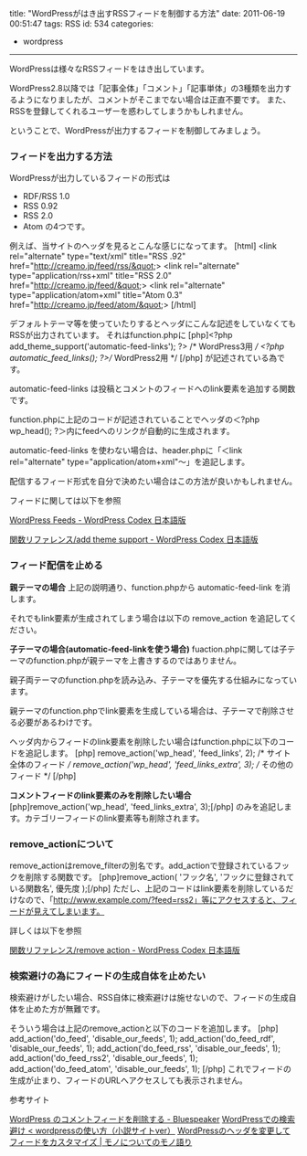 title: "WordPressがはき出すRSSフィードを制御する方法"
date: 2011-06-19 00:51:47
tags: RSS
id: 534
categories:
- wordpress
---

WordPressは様々なRSSフィードをはき出しています。

WordPress2.8以降では「記事全体」「コメント」「記事単体」の3種類を出力するようになりましたが、コメントがそこまでない場合は正直不要です。
また、RSSを登録してくれるユーザーを惑わしてしまうかもしれません。

ということで、WordPressが出力するフィードを制御してみましょう。<!--more-->

### フィードを出力する方法

WordPressが出力しているフィードの形式は

*   <span>RDF/RSS 1.0</span>
*   <span>RSS 0.92</span>
*   <span>RSS 2.0</span>
*   <span>Atom</span>
の4つです。

例えば、当サイトのヘッダを見るとこんな感じになってます。
[html]
&lt;link rel=&quot;alternate&quot; type=&quot;text/xml&quot; title=&quot;RSS .92&quot; href=&quot;http://creamo.jp/feed/rss/&quot;&gt;
&lt;link rel=&quot;alternate&quot; type=&quot;application/rss+xml&quot; title=&quot;RSS 2.0&quot; href=&quot;http://creamo.jp/feed/&quot;&gt;
&lt;link rel=&quot;alternate&quot; type=&quot;application/atom+xml&quot; title=&quot;Atom 0.3&quot; href=&quot;http://creamo.jp/feed/atom/&quot;&gt;
[/html]

デフォルトテーマ等を使っていたりするとヘッダにこんな記述をしていなくてもRSSが出力されています。
それはfunction.phpに
[php]&lt;?php add_theme_support('automatic-feed-links'); ?&gt; /* WordPress3用 */
&lt;?php automatic_feed_links(); ?&gt;/* WordPress2用 */
[/php]
が記述されている為です。

automatic-feed-links は投稿とコメントのフィードへのlink要素を追加する関数です。

function.phpに上記のコードが記述されていることでヘッダの＜?php wp_head(); ?＞内にfeedへのリンクが自動的に生成されます。

automatic-feed-links を使わない場合は、header.phpに「＜link rel="alternate" type="application/atom+xml"〜」を追記します。

配信するフィード形式を自分で決めたい場合はこの方法が良いかもしれません。

フィードに関しては以下を参照

[WordPress Feeds - WordPress Codex 日本語版](http://wpdocs.sourceforge.jp/WordPress_Feeds "Link to WordPress Feeds - WordPress Codex 日本語版")

[関数リファレンス/add theme support - WordPress Codex 日本語版](http://wpdocs.sourceforge.jp/%E9%96%A2%E6%95%B0%E3%83%AA%E3%83%95%E3%82%A1%E3%83%AC%E3%83%B3%E3%82%B9/add_theme_support "Link to 関数リファレンス/add theme support - WordPress Codex 日本語版")

### フィード配信を止める

**親テーマの場合**
上記の説明通り、function.phpから automatic-feed-link を消します。

それでもlink要素が生成されてしまう場合は以下の remove_action を追記してください。

**子テーマの場合(automatic-feed-linkを使う場合)**
fuaction.phpに関しては子テーマのfunction.phpが親テーマを上書きするのではありません。

親子両テーマのfunction.phpを読み込み、子テーマを優先する仕組みになっています。

親テーマのfunction.phpでlink要素を生成している場合は、子テーマで削除させる必要があるわけです。

ヘッダ内からフィードのlink要素を削除したい場合はfunction.phpに以下のコードを追記します。
[php]
remove_action('wp_head', 'feed_links', 2); /* サイト全体のフィード */
remove_action('wp_head', 'feed_links_extra', 3); /* その他のフィード */
[/php]

**コメントフィードのlink要素のみを削除したい場合**
[php]remove_action('wp_head', 'feed_links_extra', 3);[/php]
のみを追記します。カテゴリーフィードのlink要素等も削除されます。

### remove_actionについて

remove_actionはremove_filterの別名です。add_actionで登録されているフックを削除する関数です。
[php]remove_action( 'フック名', 'フックに登録されている関数名', 優先度 );[/php]
ただし、上記のコードはlink要素を削除しているだけなので、「http://www.example.com/?feed=rss2」等にアクセスすると、フィードが見えてしまいます。

詳しくは以下を参照

[関数リファレンス/remove action - WordPress Codex 日本語版](http://wpdocs.sourceforge.jp/%E9%96%A2%E6%95%B0%E3%83%AA%E3%83%95%E3%82%A1%E3%83%AC%E3%83%B3%E3%82%B9/remove_action "Link to 関数リファレンス/remove action - WordPress Codex 日本語版")

### 検索避けの為にフィードの生成自体を止めたい

検索避けがしたい場合、RSS自体に検索避けは施せないので、フィードの生成自体を止めた方が無難です。

そういう場合は上記のremove_actionと以下のコードを追加します。
[php]
add_action('do_feed', 'disable_our_feeds', 1);
add_action('do_feed_rdf', 'disable_our_feeds', 1);
add_action('do_feed_rss', 'disable_our_feeds', 1);
add_action('do_feed_rss2', 'disable_our_feeds', 1);
add_action('do_feed_atom', 'disable_our_feeds', 1);
[/php]
これでフィードの生成が止まり、フィードのURLへアクセスしても表示されません。

参考サイト

[WordPress のコメントフィードを削除する - Bluespeaker](http://www.bluespeaker.jp/blog/website/wordpress/4206.html "Link to WordPress のコメントフィードを削除する - Bluespeaker")
[WordPressでの検索避け &lt; wordpressの使い方（小説サイトver）](http://wpnovel.bex.jp/wp/wordpress-kensakuyoke/ "Link to WordPressでの検索避け &lt; wordpressの使い方（小説サイトver）")
[WordPressのヘッダを変更してフィードをカスタマイズ | モノについてのモノ語り](http://www.near-mint.com/blog/157 "Link to WordPressのヘッダを変更してフィードをカスタマイズ | モノについてのモノ語り")